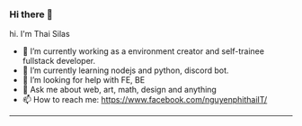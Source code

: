 ### Hi there 👋
hi. I'm Thai Silas

- 🔭 I’m currently working as a environment creator and self-trainee fullstack developer.
- 🌱 I’m currently learning nodejs and python, discord bot.
- 🤔 I’m looking for help with FE, BE
- 💬 Ask me about web, art, math, design and anything
- 📫 How to reach me: https://www.facebook.com/nguyenphithaiIT/
***


